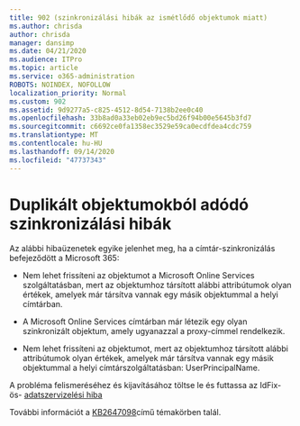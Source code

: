 ```yaml
---
title: 902 (szinkronizálási hibák az ismétlődő objektumok miatt)
ms.author: chrisda
author: chrisda
manager: dansimp
ms.date: 04/21/2020
ms.audience: ITPro
ms.topic: article
ms.service: o365-administration
ROBOTS: NOINDEX, NOFOLLOW
localization_priority: Normal
ms.custom: 902
ms.assetid: 9d9277a5-c825-4512-8d54-7138b2ee0c40
ms.openlocfilehash: 33b8ad0a33eb02eb9ec5bd26f94b00e5645b3fd7
ms.sourcegitcommit: c6692ce0fa1358ec3529e59ca0ecdfdea4cdc759
ms.translationtype: MT
ms.contentlocale: hu-HU
ms.lasthandoff: 09/14/2020
ms.locfileid: "47737343"
---
```

# <a name="sync-errors-due-to-duplicate-objects"></a>Duplikált objektumokból adódó szinkronizálási hibák

Az alábbi hibaüzenetek egyike jelenhet meg, ha a címtár-szinkronizálás befejeződött a Microsoft 365:

- Nem lehet frissíteni az objektumot a Microsoft Online Services szolgáltatásban, mert az objektumhoz társított alábbi attribútumok olyan értékek, amelyek már társítva vannak egy másik objektummal a helyi címtárban.

- A Microsoft Online Services címtárban már létezik egy olyan szinkronizált objektum, amely ugyanazzal a proxy-címmel rendelkezik.

- Nem lehet frissíteni az objektumot, mert az objektumhoz társított alábbi attribútumok olyan értékek, amelyek már társítva vannak egy másik objektummal a helyi címtárszolgáltatásban: UserPrincipalName.

A probléma felismeréséhez és kijavításához töltse le és futtassa az IdFix-ös- [adatszervizelési hiba](https://www.microsoft.com/download/details.aspx?id=36832)

További információt a [KB2647098](https://support.microsoft.com/help/2647098/duplicate-or-invalid-attributes-prevent-directory-synchronization-in-o)című témakörben talál.
